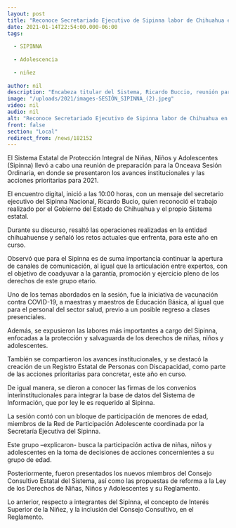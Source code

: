 ```yaml
---
layout: post
title: "Reconoce Secretariado Ejecutivo de Sipinna labor de Chihuahua en favor de la niñez y la adolescencia"
date: 2021-01-14T22:54:00.000-06:00
tags:
  
  - SIPINNA
  
  - Adolescencia
  
  - niñez
  
author: nil
description: "Encabeza titular del Sistema, Ricardo Buccio, reunión para definir las acciones prioritarias 2021 que garanticen la integridad de este grupo de edad"
image: "/uploads/2021/images-SESIÓN_SIPINNA_(2).jpeg"
video: nil
audio: nil
alt: "Reconoce Secretariado Ejecutivo de Sipinna labor de Chihuahua en favor de la niñez y la adolescencia"
front: false
section: "Local"
redirect_from: /news/182152
---
```


El Sistema Estatal de Protección Integral de Niñas, Niños y Adolescentes (Sipinna) llevó a cabo una reunión de preparación para la Onceava Sesión Ordinaria, en donde se presentaron los avances institucionales y las acciones prioritarias para 2021.

El encuentro digital, inició a las 10:00 horas, con un mensaje del secretario ejecutivo del Sipinna Nacional, Ricardo Bucio, quien reconoció el trabajo realizado por el Gobierno del Estado de Chihuahua y el propio Sistema estatal.

Durante su discurso, resaltó las operaciones realizadas en la entidad chihuahuense y señaló los retos actuales que enfrenta, para este año en curso.

Observó que para el Sipinna es de suma importancia continuar la apertura de canales de comunicación, al igual que la articulación entre expertos, con el objetivo de coadyuvar a la garantía, promoción y ejercicio pleno de los derechos de este grupo etario.

Uno de los temas abordados en la sesión, fue la iniciativa de vacunación contra COVID-19, a maestras y maestros de Educación Básica, al igual que para el personal del sector salud, previo a un posible regreso a clases presenciales.

Además, se expusieron las labores más importantes a cargo del Sipinna, enfocadas a la protección y salvaguarda de los derechos de niñas, niños y adolescentes.

También se compartieron los avances institucionales, y se destacó la creación de un Registro Estatal de Personas con Discapacidad, como parte de las acciones prioritarias para concretar, este año en curso.

De igual manera, se dieron a conocer las firmas de los convenios interinstitucionales para integrar la base de datos del Sistema de Información, que por ley le es requerido al Sipinna.

La sesión contó con un bloque de participación de menores de edad, miembros de la Red de Participación Adolescente coordinada por la Secretaría Ejecutiva del Sipinna.

Este grupo –explicaron- busca la participación activa de niñas, niños y adolescentes en la toma de decisiones de acciones concernientes a su grupo de edad.

Posteriormente, fueron presentados los nuevos miembros del Consejo Consultivo Estatal del Sistema, así como las propuestas de reforma a la Ley de los Derechos de Niñas, Niños y Adolescentes y su Reglamento.

Lo anterior, respecto a integrantes del Sipinna, el concepto de Interés Superior de la Niñez, y la inclusión del Consejo Consultivo, en el Reglamento.